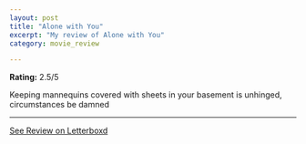 ```yaml
---
layout: post
title: "Alone with You"
excerpt: "My review of Alone with You"
category: movie_review

---
```


**Rating:** 2.5/5

Keeping mannequins covered with sheets in your basement is unhinged, circumstances be damned

<hr>

[See Review on Letterboxd](https://boxd.it/3tXltB)
